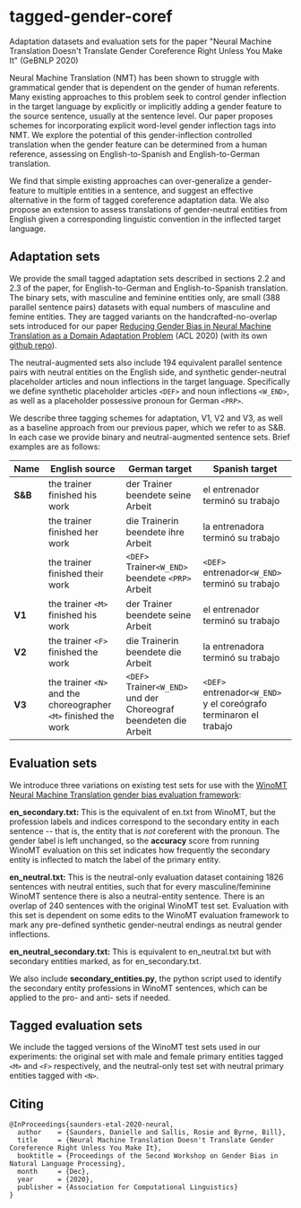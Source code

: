 # tagged-gender-coref
Adaptation datasets and evaluation sets for the paper "Neural Machine Translation Doesn't Translate Gender Coreference Right Unless You Make It" (GeBNLP 2020)

Neural Machine Translation (NMT) has been shown to struggle with grammatical gender that is dependent on the gender of human referents. Many existing approaches to this problem seek to control gender inflection in the target language by explicitly or implicitly adding a gender feature to the source sentence, usually at the sentence level.  Our paper proposes schemes for incorporating explicit word-level gender inflection tags into NMT. We explore the potential of this gender-inflection controlled translation when the gender feature can be determined from a human reference, assessing on English-to-Spanish and English-to-German translation.

We find that simple existing approaches can over-generalize a gender-feature to multiple entities in a sentence, and suggest an effective alternative in the form of tagged coreference adaptation data. We also propose an extension to assess translations of gender-neutral entities from English given a corresponding linguistic convention in the inflected target language. 


## Adaptation sets
We provide the small tagged adaptation sets described in sections 2.2 and 2.3 of the paper, for English-to-German and English-to-Spanish translation. The binary sets, with masculine and feminine entities only, are small (388 parallel sentence pairs) datasets with equal numbers of masculine and femine entities. They are tagged variants on the handcrafted-no-overlap sets introduced for our paper  [Reducing Gender Bias in Neural Machine Translation as a Domain Adaptation Problem](https://arxiv.org/abs/2004.04498) (ACL 2020) (with its own [github repo](https://github.com/DCSaunders/gender-debias)).

The neutral-augmented sets also include 194 equivalent parallel sentence pairs with neutral entities on the English side, and synthetic gender-neutral placeholder articles and noun inflections in the target language. Specifically we define synthetic placeholder articles `<DEF>` and  noun inflections `<W_END>`, as well as a placeholder possessive pronoun for German `<PRP>`. 

We describe three tagging schemes for adaptation, V1, V2 and V3, as well as a baseline approach from our previous paper, which we refer to as S\&B. In each case we provide binary and neutral-augmented sentence sets. Brief examples are as follows:

Name | English source | German target |Spanish target
--- | --- | --- | --- 
**S\&B** | the trainer finished his work|  der Trainer  beendete seine Arbeit | el entrenador  terminó su trabajo 
| | the trainer finished her work|  die Trainerin  beendete ihre Arbeit | la entrenadora  terminó su trabajo 
| | the trainer finished their work | `<DEF>`  Trainer`<W_END>`  beendete  `<PRP>`  Arbeit| `<DEF>`  entrenador`<W_END>`  terminó su trabajo  
**V1** | the trainer `<M>`  finished his work | der Trainer  beendete seine Arbeit | el entrenador  terminó su trabajo
**V2** | the trainer `<F>` finished the work | die Trainerin  beendete die Arbeit  |la entrenadora  terminó su trabajo  
**V3** | the trainer `<N>` and the choreographer `<M>` finished the work |   `<DEF>` Trainer`<W_END>` und der Choreograf  beendeten die Arbeit |  `<DEF>` entrenador`<W_END>` y el coreógrafo terminaron el trabajo



## Evaluation sets

We introduce three variations on existing test sets for use with the [WinoMT Neural Machine Translation gender bias evaluation framework](https://github.com/gabrielStanovsky/mt_gender):

**en_secondary.txt:** This is the equivalent of en.txt from WinoMT, but the profession labels and indices correspond to the secondary entity in each sentence -- that is, the entity that is *not* coreferent with the pronoun. The gender label is left unchanged, so the **accuracy** score from running WinoMT evaluation on this set indicates how frequently the secondary entity is inflected to match the label of the primary entity.

**en_neutral.txt:** This is the neutral-only evaluation dataset containing 1826 sentences with neutral entities, such that for every masculine/feminine WinoMT sentence there is also a neutral-entity sentence. There is an overlap of 240 sentences with the original WinoMT test set. Evaluation with this set is dependent on some edits to the WinoMT evaluation framework to mark any pre-defined synthetic gender-neutral endings as neutral gender inflections.

**en_neutral_secondary.txt:** This is equivalent to en_neutral.txt but with secondary entities marked, as for en_secondary.txt.

We also include **secondary_entities.py**, the python script used to identify the secondary entity professions in WinoMT sentences, which can be applied to the pro- and anti- sets if needed.

## Tagged evaluation sets

We include the tagged versions of the WinoMT test sets used in our experiments: the original set with male and female primary entities tagged `<M>` and `<F>` respectively, and the neutral-only test set with neutral primary entities tagged with `<N>`.

## Citing

```
@InProceedings{saunders-etal-2020-neural,
  author    = {Saunders, Danielle and Sallis, Rosie and Byrne, Bill},
  title     = {Neural Machine Translation Doesn't Translate Gender Coreference Right Unless You Make It},
  booktitle = {Proceedings of the Second Workshop on Gender Bias in Natural Language Processing},
  month     = {Dec},
  year      = {2020},
  publisher = {Association for Computational Linguistics}
}
```
